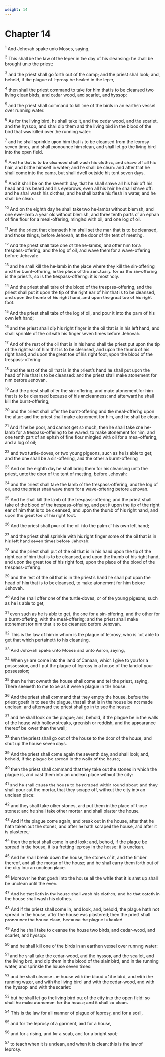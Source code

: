 ```yaml
---
weight: 14
---
```


# Chapter 14

<sup>1</sup> And Jehovah spake unto Moses, saying, 

<sup>2</sup> This shall be the law of the leper in the day of his cleansing: he shall be brought unto the priest: 

<sup>3</sup> and the priest shall go forth out of the camp; and the priest shall look; and, behold, if the plague of leprosy be healed in the leper, 

<sup>4</sup> then shall the priest command to take for him that is to be cleansed two living clean birds, and cedar wood, and scarlet, and hyssop: 

<sup>5</sup> and the priest shall command to kill one of the birds in an earthen vessel over running water. 

<sup>6</sup> As for the living bird, he shall take it, and the cedar wood, and the scarlet, and the hyssop, and shall dip them and the living bird in the blood of the bird that was killed over the running water: 

<sup>7</sup> and he shall sprinkle upon him that is to be cleansed from the leprosy seven times, and shall pronounce him clean, and shall let go the living bird into the open field. 

<sup>8</sup> And he that is to be cleansed shall wash his clothes, and shave off all his hair, and bathe himself in water; and he shall be clean: and after that he shall come into the camp, but shall dwell outside his tent seven days. 

<sup>9</sup> And it shall be on the seventh day, that he shall shave all his hair off his head and his beard and his eyebrows, even all his hair he shall shave off: and he shall wash his clothes, and he shall bathe his flesh in water, and he shall be clean. 

<sup>10</sup> And on the eighth day he shall take two he-lambs without blemish, and one ewe-lamb a year old without blemish, and three tenth parts of an ephah of fine flour for a meal-offering, mingled with oil, and one log of oil. 

<sup>11</sup> And the priest that cleanseth him shall set the man that is to be cleansed, and those things, before Jehovah, at the door of the tent of meeting. 

<sup>12</sup> And the priest shall take one of the he-lambs, and offer him for a trespass-offering, and the log of oil, and wave them for a wave-offering before Jehovah: 

<sup>13</sup> and he shall kill the he-lamb in the place where they kill the sin-offering and the burnt-offering, in the place of the sanctuary: for as the sin-offering is the priest’s, so is the trespass-offering: it is most holy. 

<sup>14</sup> And the priest shall take of the blood of the trespass-offering, and the priest shall put it upon the tip of the right ear of him that is to be cleansed, and upon the thumb of his right hand, and upon the great toe of his right foot. 

<sup>15</sup> And the priest shall take of the log of oil, and pour it into the palm of his own left hand; 

<sup>16</sup> and the priest shall dip his right finger in the oil that is in his left hand, and shall sprinkle of the oil with his finger seven times before Jehovah. 

<sup>17</sup> And of the rest of the oil that is in his hand shall the priest put upon the tip of the right ear of him that is to be cleansed, and upon the thumb of his right hand, and upon the great toe of his right foot, upon the blood of the trespass-offering: 

<sup>18</sup> and the rest of the oil that is in the priest’s hand he shall put upon the head of him that is to be cleansed: and the priest shall make atonement for him before Jehovah. 

<sup>19</sup> And the priest shall offer the sin-offering, and make atonement for him that is to be cleansed because of his uncleanness: and afterward he shall kill the burnt-offering; 

<sup>20</sup> and the priest shall offer the burnt-offering and the meal-offering upon the altar: and the priest shall make atonement for him, and he shall be clean. 

<sup>21</sup> And if he be poor, and cannot get so much, then he shall take one he-lamb for a trespass-offering to be waved, to make atonement for him, and one tenth part of an ephah of fine flour mingled with oil for a meal-offering, and a log of oil; 

<sup>22</sup> and two turtle-doves, or two young pigeons, such as he is able to get; and the one shall be a sin-offering, and the other a burnt-offering. 

<sup>23</sup> And on the eighth day he shall bring them for his cleansing unto the priest, unto the door of the tent of meeting, before Jehovah: 

<sup>24</sup> and the priest shall take the lamb of the trespass-offering, and the log of oil, and the priest shall wave them for a wave-offering before Jehovah. 

<sup>25</sup> And he shall kill the lamb of the trespass-offering; and the priest shall take of the blood of the trespass-offering, and put it upon the tip of the right ear of him that is to be cleansed, and upon the thumb of his right hand, and upon the great toe of his right foot. 

<sup>26</sup> And the priest shall pour of the oil into the palm of his own left hand; 

<sup>27</sup> and the priest shall sprinkle with his right finger some of the oil that is in his left hand seven times before Jehovah: 

<sup>28</sup> and the priest shall put of the oil that is in his hand upon the tip of the right ear of him that is to be cleansed, and upon the thumb of his right hand, and upon the great toe of his right foot, upon the place of the blood of the trespass-offering: 

<sup>29</sup> and the rest of the oil that is in the priest’s hand he shall put upon the head of him that is to be cleansed, to make atonement for him before Jehovah. 

<sup>30</sup> And he shall offer one of the turtle-doves, or of the young pigeons, such as he is able to get, 

<sup>31</sup> even such as he is able to get, the one for a sin-offering, and the other for a burnt-offering, with the meal-offering: and the priest shall make atonement for him that is to be cleansed before Jehovah. 

<sup>32</sup> This is the law of him in whom is the plague of leprosy, who is not able to get that which pertaineth to his cleansing. 

<sup>33</sup> And Jehovah spake unto Moses and unto Aaron, saying, 

<sup>34</sup> When ye are come into the land of Canaan, which I give to you for a possession, and I put the plague of leprosy in a house of the land of your possession; 

<sup>35</sup> then he that owneth the house shall come and tell the priest, saying, There seemeth to me to be as it were a plague in the house. 

<sup>36</sup> And the priest shall command that they empty the house, before the priest goeth in to see the plague, that all that is in the house be not made unclean: and afterward the priest shall go in to see the house: 

<sup>37</sup> and he shall look on the plague; and, behold, if the plague be in the walls of the house with hollow streaks, greenish or reddish, and the appearance thereof be lower than the wall; 

<sup>38</sup> then the priest shall go out of the house to the door of the house, and shut up the house seven days. 

<sup>39</sup> And the priest shall come again the seventh day, and shall look; and, behold, if the plague be spread in the walls of the house; 

<sup>40</sup> then the priest shall command that they take out the stones in which the plague is, and cast them into an unclean place without the city: 

<sup>41</sup> and he shall cause the house to be scraped within round about, and they shall pour out the mortar, that they scrape off, without the city into an unclean place: 

<sup>42</sup> and they shall take other stones, and put them in the place of those stones; and he shall take other mortar, and shall plaster the house. 

<sup>43</sup> And if the plague come again, and break out in the house, after that he hath taken out the stones, and after he hath scraped the house, and after it is plastered; 

<sup>44</sup> then the priest shall come in and look; and, behold, if the plague be spread in the house, it is a fretting leprosy in the house: it is unclean. 

<sup>45</sup> And he shall break down the house, the stones of it, and the timber thereof, and all the mortar of the house; and he shall carry them forth out of the city into an unclean place. 

<sup>46</sup> Moreover he that goeth into the house all the while that it is shut up shall be unclean until the even. 

<sup>47</sup> And he that lieth in the house shall wash his clothes; and he that eateth in the house shall wash his clothes. 

<sup>48</sup> And if the priest shall come in, and look, and, behold, the plague hath not spread in the house, after the house was plastered; then the priest shall pronounce the house clean, because the plague is healed. 

<sup>49</sup> And he shall take to cleanse the house two birds, and cedar-wood, and scarlet, and hyssop: 

<sup>50</sup> and he shall kill one of the birds in an earthen vessel over running water: 

<sup>51</sup> and he shall take the cedar-wood, and the hyssop, and the scarlet, and the living bird, and dip them in the blood of the slain bird, and in the running water, and sprinkle the house seven times: 

<sup>52</sup> and he shall cleanse the house with the blood of the bird, and with the running water, and with the living bird, and with the cedar-wood, and with the hyssop, and with the scarlet: 

<sup>53</sup> but he shall let go the living bird out of the city into the open field: so shall he make atonement for the house; and it shall be clean. 

<sup>54</sup> This is the law for all manner of plague of leprosy, and for a scall, 

<sup>55</sup> and for the leprosy of a garment, and for a house, 

<sup>56</sup> and for a rising, and for a scab, and for a bright spot; 

<sup>57</sup> to teach when it is unclean, and when it is clean: this is the law of leprosy. 


